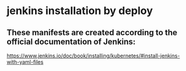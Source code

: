 # jenkins installation by deploy
## These manifests are created according to the official documentation of Jenkins:
 https://www.jenkins.io/doc/book/installing/kubernetes/#install-jenkins-with-yaml-files
